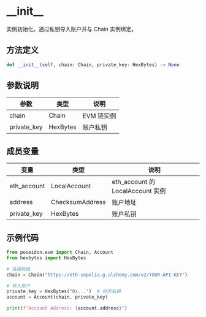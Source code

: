 # \_\_init\_\_

实例初始化。通过私钥导入账户并与 Chain 实例绑定。

## 方法定义

```python
def __init__(self, chain: Chain, private_key: HexBytes) -> None
```

## 参数说明

| 参数           | 类型       | 说明      |
| ------------ | -------- | ------- |
| chain        | Chain    | EVM 链实例 |
| private\_key | HexBytes | 账户私钥    |

## 成员变量

| 变量           | 类型              | 说明                             |
| ------------ | --------------- | ------------------------------ |
| eth\_account | LocalAccount    | eth\_account 的 LocalAccount 实例 |
| address      | ChecksumAddress | 账户地址                           |
| private\_key | HexBytes        | 账户私钥                           |

## 示例代码

```python
from poseidon.evm import Chain, Account
from hexbytes import HexBytes

# 连接到链
chain = Chain("https://eth-sepolia.g.alchemy.com/v2/YOUR-API-KEY")

# 导入账户
private_key = HexBytes("0x...")  # 你的私钥
account = Account(chain, private_key)

print(f"Account Address: {account.address}")
```
